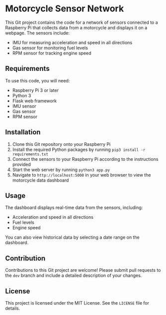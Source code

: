 # Motorcycle Sensor Network

This Git project contains the code for a network of sensors connected to a Raspberry Pi that collects data from a motorcycle and displays it on a webpage. The sensors include:

- IMU for measuring acceleration and speed in all directions
- Gas sensor for monitoring fuel levels
- RPM sensor for tracking engine speed

## Requirements

To use this code, you will need:

- Raspberry Pi 3 or later
- Python 3
- Flask web framework
- IMU sensor
- Gas sensor
- RPM sensor

## Installation

1. Clone this Git repository onto your Raspberry Pi
2. Install the required Python packages by running `pip3 install -r requirements.txt`
3. Connect the sensors to your Raspberry Pi according to the instructions provided
4. Start the web server by running `python3 app.py`
5. Navigate to `http://localhost:5000` in your web browser to view the motorcycle data dashboard

## Usage

The dashboard displays real-time data from the sensors, including:

- Acceleration and speed in all directions
- Fuel levels
- Engine speed

You can also view historical data by selecting a date range on the dashboard.

## Contribution

Contributions to this Git project are welcome! Please submit pull requests to the `dev` branch and include a detailed description of your changes.

## License

This project is licensed under the MIT License. See the `LICENSE` file for details.

